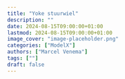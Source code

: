 ```yaml
---
title: "Yoke stuurwiel"
description: ""
date: 2024-08-15T09:00:00+01:00
lastmod: 2024-08-15T09:00:00+01:00
image_cover: "image-placeholder.png"
categories: ["ModelX"]
authors: ["Marcel Venema"] 
tags: [""]
draft: false
---
```



